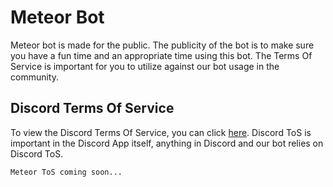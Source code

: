 # Meteor Bot

Meteor bot is made for the public. The publicity of the bot is to make sure you have a fun time and an appropriate time using this bot. The Terms Of Service is important for you to utilize against our bot usage in the community.

## Discord Terms Of Service

To view the Discord Terms Of Service, you can click [here](https://discord.com/terms). Discord ToS is important in the Discord App itself, anything in Discord and our bot relies on Discord ToS.

```bash
Meteor ToS coming soon...
```
